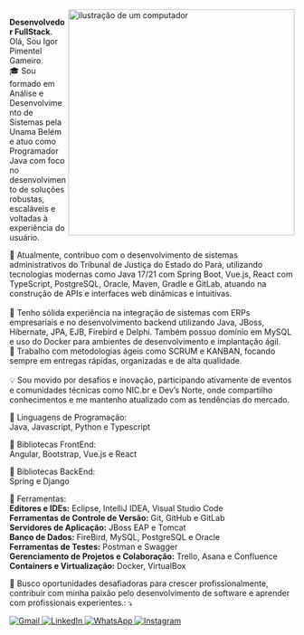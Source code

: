 <img src="https://raw.githubusercontent.com/MicaelliMedeiros/micaellimedeiros/master/image/computer-illustration.png" alt="ilustração de um computador" min-width="400px" max-width="400px" width="400px" align="right">

<p align="left"> 
  <strong>Desenvolvedor FullStack</strong>.<br>
 Olá, Sou Igor Pimentel Gameiro.<br>
🎓 Sou formado em Análise e Desenvolvimento de Sistemas pela Unama Belém e atuo como Programador Java com foco no desenvolvimento de soluções robustas, escaláveis e voltadas à experiência do usuário.<br>

🚀 Atualmente, contribuo com o desenvolvimento de sistemas administrativos do Tribunal de Justiça do Estado do Pará, utilizando tecnologias modernas como Java 17/21 com Spring Boot, Vue.js, React com TypeScript, PostgreSQL, Oracle, Maven, Gradle e GitLab, atuando na construção de APIs e interfaces web dinâmicas e intuitivas.<br>
<br>
💼 Tenho sólida experiência na integração de sistemas com ERPs empresariais e no desenvolvimento backend utilizando Java, JBoss, Hibernate, JPA, EJB, Firebird e Delphi. Também possuo domínio em MySQL e uso do Docker para ambientes de desenvolvimento e implantação ágil.<br>
📌 Trabalho com metodologias ágeis como SCRUM e KANBAN, focando sempre em entregas rápidas, organizadas e de alta qualidade.<br>
<br>
💡 Sou movido por desafios e inovação, participando ativamente de eventos e comunidades técnicas como NIC.br e Dev’s Norte, onde compartilho conhecimentos e me mantenho atualizado com as tendências do mercado.
</p>

<p align="left">
 🚀 </strong>Linguagens de Programação:</strong><br>
   Java, Javascript, Python e Typescript
</p>

<p align="left">
  🚀 </strong>Bibliotecas FrontEnd:</strong><br>
   Angular, Bootstrap, Vue.js e React
</p>

<p align="left">
 🚀 </strong>Bibliotecas BackEnd:</strong><br>
   Spring e Django
</p>


<p align="left">
  💼 </strong>Ferramentas:</strong><br>
          <strong>Editores e IDEs:</strong> Eclipse, IntelliJ IDEA, Visual Studio Code<br>
          <strong>Ferramentas de Controle de Versão:</strong> Git, GitHub e GitLab<br>
          <strong>Servidores de Aplicação:</strong> JBoss EAP e Tomcat<br>
          <strong>Banco de Dados:</strong> FireBird, MySQL, PostgreSQL e Oracle<br>
          <strong>Ferramentas de Testes:</strong> Postman e Swagger<br>
          <strong>Gerenciamento de Projetos e Colaboração:</strong> Trello, Asana e Confluence<br>
          <strong>Containers e Virtualização:</strong> Docker, VirtualBox      
</p>

<p align="left">
  💌 Busco oportunidades desafiadoras para crescer profissionalmente, contribuir com minha paixão pelo desenvolvimento de software e aprender com profissionais experientes.: ⤵️
</p>

<p align="left">
  <a href="mailto:contato.igor.pimentel@gmail.com" title="Gmail">
    <img src="https://img.shields.io/badge/-Gmail-FF0000?style=flat-square&labelColor=FF0000&logo=gmail&logoColor=white" alt="Gmail"/>
  </a>
  <a href="https://www.linkedin.com/in/igorpimentelg/" title="LinkedIn" target="_blank">
    <img src="https://img.shields.io/badge/-LinkedIn-0e76a8?style=flat-square&logo=Linkedin&logoColor=white" alt="LinkedIn"/>
  </a>
  <a href="https://api.whatsapp.com/send?phone=5591998172671" title="WhatsApp" target="_blank">
    <img src="https://img.shields.io/badge/-WhatsApp-25d366?style=flat-square&labelColor=25d366&logo=whatsapp&logoColor=white" alt="WhatsApp"/>
  </a>
  <a href="https://www.instagram.com/_igorpimentel/" title="Instagram" target="_blank">
    <img src="https://img.shields.io/badge/-Instagram-DF0174?style=flat-square&labelColor=DF0174&logo=instagram&logoColor=white" alt="Instagram"/>
  </a>
</p>


